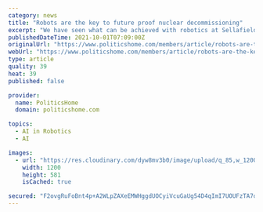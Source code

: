 ```yaml
---
category: news
title: "Robots are the key to future proof nuclear decommissioning"
excerpt: "We have seen what can be achieved with robotics at Sellafield. Now is the time to realise their long-term potential."
publishedDateTime: 2021-10-01T07:09:00Z
originalUrl: "https://www.politicshome.com/members/article/robots-are-the-key-to-future-proof-nuclear-decommissioning"
webUrl: "https://www.politicshome.com/members/article/robots-are-the-key-to-future-proof-nuclear-decommissioning"
type: article
quality: 39
heat: 39
published: false

provider:
  name: PoliticsHome
  domain: politicshome.com

topics:
  - AI in Robotics
  - AI

images:
  - url: "https://res.cloudinary.com/dyw8mv3b0/image/upload/q_85,w_1200,h_1200,c_limit/v1/news/2021_09/RAI_Image_-_NEI_Article_Sept_2021_nvvrdj.jpg"
    width: 1200
    height: 581
    isCached: true

secured: "F2ovgRuFoBnt4p+A2WLpZAXeEMWHggdUOCyiVcuGaUg54D4qImI7UOUFzTA7d7Wzc3nhbLGItUpHIGZzjhe0L5Ak3JdSLkFGK7dejwSFj8qkUS2x2SOzNp8psaUkAAEe5FGWbE5Yn/fAFtg11PuajqG1bFrSyn29LYfp4SveFEJyswbCY5XeWQQKwpq83W6hG4wRj3jmsqSXXEguEKtVdW3IWFsnH5GYYdysVkd7tIaz/hGc/PFjypB8zAODSHd215vKaPzziiyFJ6aBqKKcDafI2zKfMUlzr7P5MBCRRtFTbPVkvRYaAlT4+CyYBDbY7SO+otjPkzo4FIPSihJcAVXqSDPdFVGLAdr46Ke//6U=;U1u56qMm7AcYr47O0izV9Q=="
---
```


